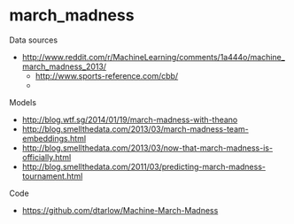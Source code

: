 march_madness
=============

Data sources

* http://www.reddit.com/r/MachineLearning/comments/1a444o/machine_march_madness_2013/
    * http://www.sports-reference.com/cbb/
    * 


Models

* http://blog.wtf.sg/2014/01/19/march-madness-with-theano
* http://blog.smellthedata.com/2013/03/march-madness-team-embeddings.html
* http://blog.smellthedata.com/2013/03/now-that-march-madness-is-officially.html
* http://blog.smellthedata.com/2011/03/predicting-march-madness-tournament.html


Code

* https://github.com/dtarlow/Machine-March-Madness

